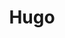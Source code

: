 ---
title: "Hugo"
description: "This is an example category"
slug: "hugo"
style:
    background: "#2a9d8f"
    color: "#fff"
---